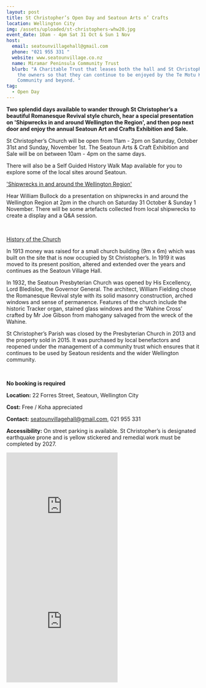 ```yaml
---
layout: post
title: St Christopher’s Open Day and Seatoun Arts n’ Crafts
location: Wellington City
img: /assets/uploaded/st-christophers-whw20.jpg
event_date: 10am - 4pm Sat 31 Oct & Sun 1 Nov
host:
  email: seatounvillagehall@gmail.com
  phone: "021 955 331 "
  website: www.seatounvillage.co.nz
  name: Miramar Peninsula Community Trust
  blurb: "A Charitable Trust that leases both the hall and St Christopher’s from
    the owners so that they can continue to be enjoyed by the Te Motu Kairangi
    Community and beyond. "
tag:
  - Open Day
---
```

**Two splendid days available to wander through St Christopher’s a beautiful Romanesque Revival style church, hear a special presentation on 'Shipwrecks in and around Wellington the Region', and then pop next door and enjoy the annual Seatoun Art and Crafts Exhibition and Sale.**

St Christopher’s Church will be open from 11am - 2pm on Saturday, October 31st  and Sunday, November 1st. The Seatoun Arts & Craft Exhibition and Sale will be on between 10am - 4pm on the same days. 

There will also be a Self Guided History Walk Map available for you to explore some of the local sites around Seatoun.

<u>'Shipwrecks in and around the Wellington Region'</u>

Hear William Bullock do a presentation on shipwrecks in and around the Wellington Region at 2pm in the church on Saturday 31 October & Sunday 1 November. There will be some artefacts collected from local shipwrecks to create a display and a Q&A session.

<br>

<u>History of the Church</u>

In 1913 money was raised for a small church building (9m x 6m) which was built on the site that is now occupied by St Christopher’s. In 1919 it was moved to its present position, altered and extended over the years and continues as the Seatoun Village Hall. 

In 1932, the Seatoun Presbyterian Church was opened by His Excellency, Lord Bledisloe, the Governor General. The architect, William Fielding chose the Romanesque Revival style with its solid masonry construction, arched windows and sense of permanence. Features of the church include the historic Tracker organ, stained glass windows and the ‘Wahine Cross’ crafted by Mr Joe Gibson from mahogany salvaged from the wreck of the Wahine.

St Christopher’s Parish was closed by the Presbyterian Church in 2013 and the property sold in 2015. It was purchased by local benefactors and reopened under the management of a community trust which ensures that it continues to be used by Seatoun residents and the wider Wellington community.

<br>

**No booking is required**

**Location:** 22 Forres Street, Seatoun, Wellington City

**Cost:** Free / Koha appreciated 

**Contact:** seatounvillagehall@gmail.com, 021 955 331 

**Accessibility:** On street parking is available. St Christopher’s is designated earthquake prone and is yellow stickered and remedial work must be completed by 2027.

<!--EndFragment-->

<iframe src="https://www.facebook.com/plugins/page.php?href=https%3A%2F%2Fwww.facebook.com%2FSeatounMiramarPeninsulaCommunity%2F&tabs=header&width=290&height=300&small_header=true&adapt_container_width=true&hide_cover=false&show_facepile=true&appId" width="290" height="300" style="border:none;overflow:hidden" scrolling="no" frameborder="0" allowTransparency="true" allow="encrypted-media"></iframe>

<iframe src="https://www.facebook.com/plugins/page.php?href=https%3A%2F%2Fwww.facebook.com%2Fseatounartsandcrafts%2F&tabs=header&width=290&height=300&small_header=true&adapt_container_width=true&hide_cover=false&show_facepile=true&appId" width="290" height="300" style="border:none;overflow:hidden" scrolling="no" frameborder="0" allowTransparency="true" allow="encrypted-media"></iframe>
